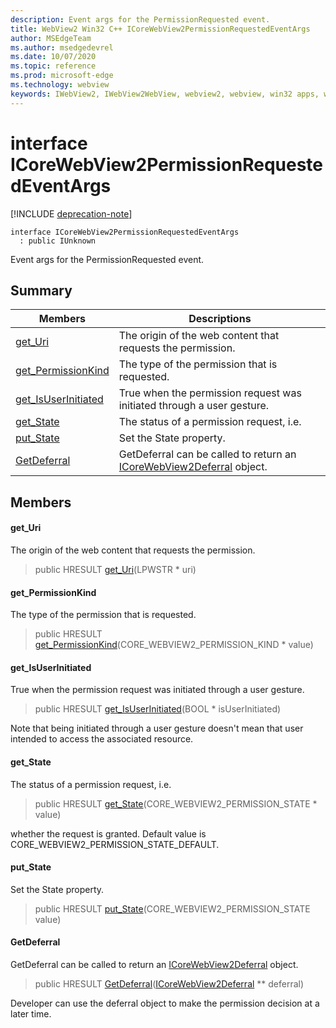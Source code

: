 ```yaml
---
description: Event args for the PermissionRequested event.
title: WebView2 Win32 C++ ICoreWebView2PermissionRequestedEventArgs
author: MSEdgeTeam
ms.author: msedgedevrel
ms.date: 10/07/2020
ms.topic: reference
ms.prod: microsoft-edge
ms.technology: webview
keywords: IWebView2, IWebView2WebView, webview2, webview, win32 apps, win32, edge, ICoreWebView2, ICoreWebView2Host, browser control, edge html
---
```


# interface ICoreWebView2PermissionRequestedEventArgs 

[!INCLUDE [deprecation-note](../includes/deprecation-note.md)]

```
interface ICoreWebView2PermissionRequestedEventArgs
  : public IUnknown
```

Event args for the PermissionRequested event.

## Summary

 Members                        | Descriptions
--------------------------------|---------------------------------------------
[get_Uri](#get_uri) | The origin of the web content that requests the permission.
[get_PermissionKind](#get_permissionkind) | The type of the permission that is requested.
[get_IsUserInitiated](#get_isuserinitiated) | True when the permission request was initiated through a user gesture.
[get_State](#get_state) | The status of a permission request, i.e.
[put_State](#put_state) | Set the State property.
[GetDeferral](#getdeferral) | GetDeferral can be called to return an [ICoreWebView2Deferral](ICoreWebView2Deferral.md) object.

## Members

#### get_Uri 

The origin of the web content that requests the permission.

> public HRESULT [get_Uri](#get_uri)(LPWSTR * uri)

#### get_PermissionKind 

The type of the permission that is requested.

> public HRESULT [get_PermissionKind](#get_permissionkind)(CORE_WEBVIEW2_PERMISSION_KIND * value)

#### get_IsUserInitiated 

True when the permission request was initiated through a user gesture.

> public HRESULT [get_IsUserInitiated](#get_isuserinitiated)(BOOL * isUserInitiated)

Note that being initiated through a user gesture doesn't mean that user intended to access the associated resource.

#### get_State 

The status of a permission request, i.e.

> public HRESULT [get_State](#get_state)(CORE_WEBVIEW2_PERMISSION_STATE * value)

whether the request is granted. Default value is CORE_WEBVIEW2_PERMISSION_STATE_DEFAULT.

#### put_State 

Set the State property.

> public HRESULT [put_State](#put_state)(CORE_WEBVIEW2_PERMISSION_STATE value)

#### GetDeferral 

GetDeferral can be called to return an [ICoreWebView2Deferral](ICoreWebView2Deferral.md) object.

> public HRESULT [GetDeferral](#getdeferral)([ICoreWebView2Deferral](ICoreWebView2Deferral.md) ** deferral)

Developer can use the deferral object to make the permission decision at a later time.

